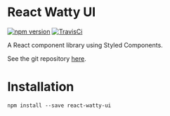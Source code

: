 # React Watty UI

[![npm version](https://badge.fury.io/js/react-watty-ui.svg)](https://www.npmjs.com/package/react-watty-ui)
[![TravisCi](https://travis-ci.com/WattyRev/react-watty-ui.svg?branch=master)](https://travis-ci.com/WattyRev/react-watty-ui)

A React component library using Styled Components.

See the git repository [here](https://github.com/WattyRev/react-watty-ui).

# Installation

`npm install --save react-watty-ui`
